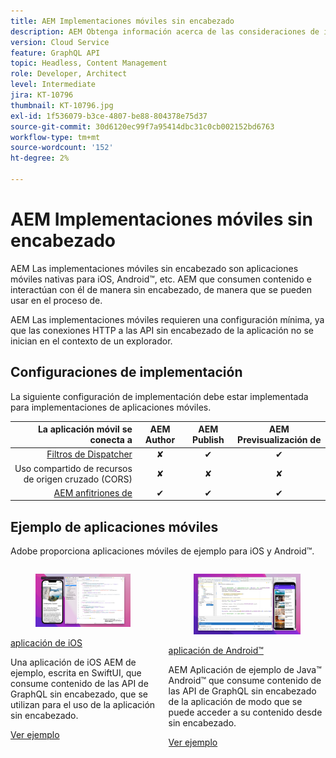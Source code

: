 ```yaml
---
title: AEM Implementaciones móviles sin encabezado
description: AEM Obtenga información acerca de las consideraciones de implementación para implementaciones móviles sin encabezado
version: Cloud Service
feature: GraphQL API
topic: Headless, Content Management
role: Developer, Architect
level: Intermediate
jira: KT-10796
thumbnail: KT-10796.jpg
exl-id: 1f536079-b3ce-4807-be88-804378e75d37
source-git-commit: 30d6120ec99f7a95414dbc31c0cb002152bd6763
workflow-type: tm+mt
source-wordcount: '152'
ht-degree: 2%

---
```


# AEM Implementaciones móviles sin encabezado

AEM Las implementaciones móviles sin encabezado son aplicaciones móviles nativas para iOS, Android™, etc. AEM que consumen contenido e interactúan con él de manera sin encabezado, de manera que se pueden usar en el proceso de.

AEM Las implementaciones móviles requieren una configuración mínima, ya que las conexiones HTTP a las API sin encabezado de la aplicación no se inician en el contexto de un explorador.

## Configuraciones de implementación

La siguiente configuración de implementación debe estar implementada para implementaciones de aplicaciones móviles.

| La aplicación móvil se conecta a | AEM Author | AEM Publish | AEM Previsualización de |
|---------------------------------------------------:|:----------:|:-----------:|:-----------:|
| [Filtros de Dispatcher](./configurations/dispatcher-filters.md) | ✘ | ✔ | ✔ |
| Uso compartido de recursos de origen cruzado (CORS) | ✘ | ✘ | ✘ |
| [AEM anfitriones de](./configurations/aem-hosts.md) | ✔ | ✔ | ✔ |

## Ejemplo de aplicaciones móviles

Adobe proporciona aplicaciones móviles de ejemplo para iOS y Android™.

<div class="columns is-multiline">
    <!-- iOS app -->
    <div class="column is-half-tablet is-half-desktop is-one-third-widescreen" aria-label="iOS app" tabindex="0">
       <div class="card">
           <div class="card-image">
               <figure class="image is-16by9">
                   <a href="../example-apps/ios-swiftui-app.md" title="aplicación de iOS" tabindex="-1">
                       <img class="is-bordered-r-small" src="../example-apps/assets/ios-swiftui-app/ios-app-card.png" alt="aplicación de iOS">
                   </a>
               </figure>
           </div>
           <div class="card-content is-padded-small">
               <div class="content">
                   <p class="headline is-size-6 has-text-weight-bold"><a href="../example-apps/ios-swiftui-app.md" title="aplicación de iOS">aplicación de iOS</a></p>
                   <p class="is-size-6">Una aplicación de iOS AEM de ejemplo, escrita en SwiftUI, que consume contenido de las API de GraphQL sin encabezado, que se utilizan para el uso de la aplicación sin encabezado.</p>
                   <a href="../example-apps/ios-swiftui-app.md" class="spectrum-Button spectrum-Button--outline spectrum-Button--primary spectrum-Button--sizeM">
                       <span class="spectrum-Button-label has-no-wrap has-text-weight-bold">Ver ejemplo</span>
                   </a>
               </div>
           </div>
       </div>
    </div>
    <!-- Android app -->
    <div class="column is-half-tablet is-half-desktop is-one-third-widescreen" aria-label="Android app" tabindex="0">
       <div class="card">
           <div class="card-image">
               <figure class="image is-16by9">
                   <a href="../example-apps/android-app.md" title="aplicación de Android™" tabindex="-1">
                       <img class="is-bordered-r-small" src="../example-apps/assets/android-java-app/android-app-card.png" alt="aplicación de Android">
                   </a>
               </figure>
           </div>
           <div class="card-content is-padded-small">
               <div class="content">
                   <p class="headline is-size-6 has-text-weight-bold"><a href="../example-apps/android-app.md" title="aplicación de Android™">aplicación de Android™</a></p>
                   <p class="is-size-6">AEM Aplicación de ejemplo de Java™ Android™ que consume contenido de las API de GraphQL sin encabezado de la aplicación de modo que se puede acceder a su contenido desde sin encabezado.</p>
                   <a href="../example-apps/android-app.md" class="spectrum-Button spectrum-Button--outline spectrum-Button--primary spectrum-Button--sizeM">
                       <span class="spectrum-Button-label has-no-wrap has-text-weight-bold">Ver ejemplo</span>
                   </a>
               </div>
           </div>
       </div>
    </div>
</div>
